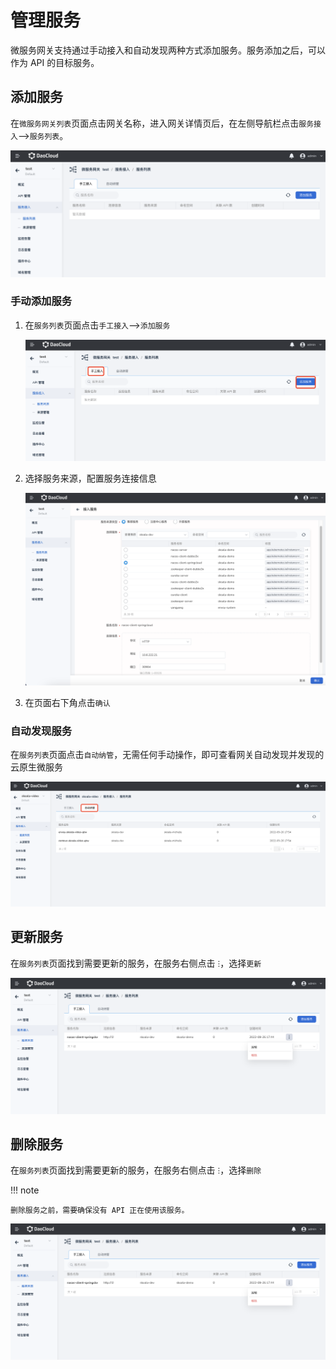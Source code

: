 # 管理服务

微服务网关支持通过手动接入和自动发现两种方式添加服务。服务添加之后，可以作为 API 的目标服务。

## 添加服务

在`微服务网关列表`页面点击网关名称，进入网关详情页后，在左侧导航栏点击`服务接入`-->`服务列表`。

![服务列表](imgs/service-list.png)

### 手动添加服务

1. 在`服务列表`页面点击`手工接入`-->`添加服务`
   
    ![服务列表](imgs/manual.png)

2. 选择服务来源，配置服务连接信息
   
    ![服务配置](imgs/config.png)

3. 在页面右下角点击`确认`

### 自动发现服务

在`服务列表`页面点击`自动纳管`，无需任何手动操作，即可查看网关自动发现并发现的云原生微服务

![自动发现服务](imgs/auto.png)

## 更新服务

在`服务列表`页面找到需要更新的服务，在服务右侧点击 `ⵗ`，选择`更新`

![更新服务](imgs/update.png)

## 删除服务

在`服务列表`页面找到需要更新的服务，在服务右侧点击 `ⵗ`，选择`删除`

!!! note

    删除服务之前，需要确保没有 API 正在使用该服务。

![删除服务](imgs/update.png)